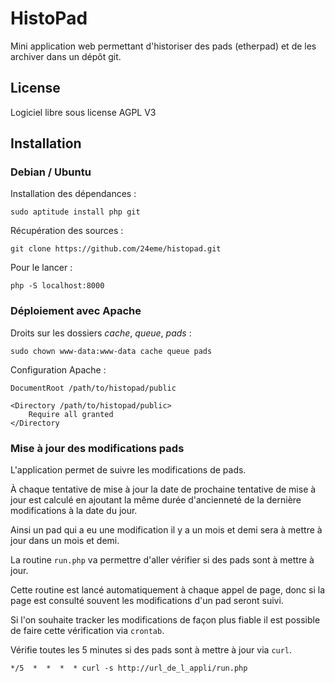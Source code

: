 # HistoPad

Mini application web permettant d'historiser des pads (etherpad) et de les archiver dans un dépôt git.

## License

Logiciel libre sous license AGPL V3

## Installation

### Debian / Ubuntu

Installation des dépendances :

```
sudo aptitude install php git
```

Récupération des sources :

```
git clone https://github.com/24eme/histopad.git
```

Pour le lancer :

```
php -S localhost:8000
```

### Déploiement avec Apache

Droits sur les dossiers *cache*, *queue*, *pads* :

```
sudo chown www-data:www-data cache queue pads
```

Configuration Apache :

```
DocumentRoot /path/to/histopad/public

<Directory /path/to/histopad/public>
    Require all granted
</Directory
```

### Mise à jour des modifications pads

L'application permet de suivre les modifications de pads.

À chaque tentative de mise à jour la date de prochaine tentative de mise à jour est calculé en ajoutant la même durée d'ancienneté de la dernière modifications à la date du jour.

Ainsi un pad qui a eu une modification il y a un mois et demi sera à mettre à jour dans un mois et demi.

La routine `run.php` va permettre d'aller vérifier si des pads sont à mettre à jour.

Cette routine est lancé automatiquement à chaque appel de page, donc si la page est consulté souvent les modifications d'un pad seront suivi.

Si l'on souhaite tracker les modifications de façon plus fiable il est possible de faire cette vérification via `crontab`.

Vérifie toutes les 5 minutes si des pads sont à mettre à jour via `curl`.

```
*/5  *  *  *  * curl -s http://url_de_l_appli/run.php
```

